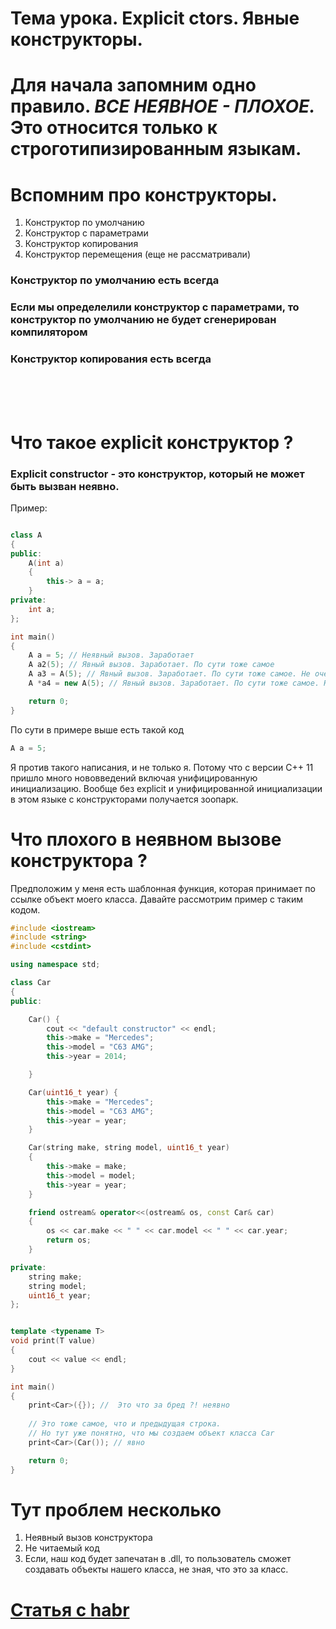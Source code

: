 # Тема урока. Explicit ctors. Явные конструкторы.

# Для начала запомним одно правило. ***ВСЕ НЕЯВНОЕ - ПЛОХОЕ.*** Это относится только к строготипизированным языкам.


# Вспомним про конструкторы. 
1. Конструктор по умолчанию
2. Конструктор с параметрами 
3. Конструктор копирования
4. Конструктор перемещения (еще не рассматривали)

### Конструктор по умолчанию есть всегда
### Если мы определелили конструктор с параметрами, то конструктор по умолчанию не будет сгенерирован компилятором
### Конструктор копирования есть всегда

<br>
<br>
<br>

# Что такое explicit конструктор ?

### Explicit constructor - это конструктор, который не может быть вызван неявно.

Пример:
```cpp

class A 
{
public:
    A(int a) 
    {
        this-> a = a;
    }
private:
    int a;
};

int main() 
{
    A a = 5; // Неявный вызов. Заработает
    A a2(5); // Явный вызов. Заработает. По сути тоже самое
    A a3 = A(5); // Явный вызов. Заработает. По сути тоже самое. Не очень люблю писать
    A *a4 = new A(5); // Явный вызов. Заработает. По сути тоже самое. Не очень люблю писать

    return 0;
}
```

По сути в примере выше есть такой код

```cpp
A a = 5;
```

Я против такого написания, и не только я. Потому что с версии С++ 11 пришло много нововведений включая унифицированную инициализацию. Вообще без explicit и унифицированной инициализации в этом языке с конструкторами получается зоопарк. 

# Что плохого в неявном вызове конструктора ?

Предположим у меня есть шаблонная функция, которая принимает по ссылке объект моего класса. Давайте рассмотрим пример с таким кодом. 

```cpp
#include <iostream>
#include <string>
#include <cstdint>

using namespace std;

class Car
{
public:

    Car() {
        cout << "default constructor" << endl;
        this->make = "Mercedes";
        this->model = "C63 AMG";
        this->year = 2014;

    }

    Car(uint16_t year) {
        this->make = "Mercedes";
        this->model = "C63 AMG";
        this->year = year;
    }

    Car(string make, string model, uint16_t year)
    {
        this->make = make;
        this->model = model;
        this->year = year;
    }

    friend ostream& operator<<(ostream& os, const Car& car)
    {
        os << car.make << " " << car.model << " " << car.year;
        return os;
    }

private:
    string make;
    string model;
    uint16_t year;
};


template <typename T>
void print(T value)
{
    cout << value << endl;
}

int main()
{
    print<Car>({}); //  Это что за бред ?! неявно
     
    // Это тоже самое, что и предыдущая строка.
    // Но тут уже понятно, что мы создаем объект класса Car
    print<Car>(Car()); // явно

    return 0;
}

```


# Тут проблем несколько
1. Неявный вызов конструктора
2. Не читаемый код
3. Если, наш код будет запечатан в .dll, то пользователь сможет создавать объекты нашего класса, не зная, что это за класс.


# [Статья c habr](https://habr.com/ru/articles/436296/)
